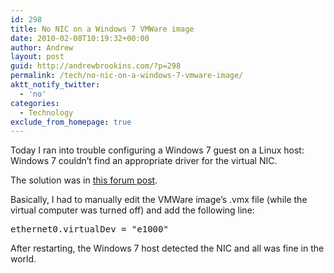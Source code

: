 ```yaml
---
id: 298
title: No NIC on a Windows 7 VMWare image
date: 2010-02-08T10:19:32+00:00
author: Andrew
layout: post
guid: http://andrewbrookins.com/?p=298
permalink: /tech/no-nic-on-a-windows-7-vmware-image/
aktt_notify_twitter:
  - 'no'
categories:
  - Technology
exclude_from_homepage: true
---
```

Today I ran into trouble configuring a Windows 7 guest on a Linux host: Windows 7 couldn&#8217;t find an appropriate driver for the virtual NIC.

The solution was in [this forum post](http://communities.vmware.com/thread/188094).

Basically, I had to manually edit the VMWare image&#8217;s .vmx file (while the virtual computer was turned off) and add the following line:

<pre>ethernet0.virtualDev = "e1000"
</pre>

After restarting, the Windows 7 host detected the NIC and all was fine in the world.
